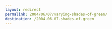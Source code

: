 ```yaml
---
layout: redirect
permalink: 2004/06/07/varying-shades-of-green/
destination: /2004-06-07-shades-of-green
---
```

